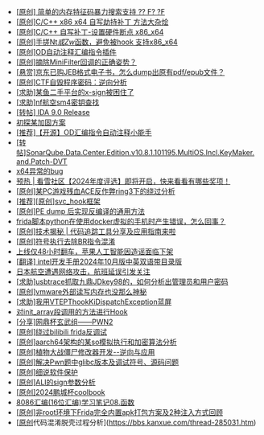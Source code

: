 + [[原创] 简单的内存特征码暴力搜索支持 ?? F? ?F](https://bbs.kanxue.com/thread-284451.htm)
+ [[原创]C/C++ x86 x64 自写劫持补丁 方法大杂烩](https://bbs.kanxue.com/thread-282745.htm)
+ [[原创]C/C++ 自写补丁-设置硬件断点 x86_x64](https://bbs.kanxue.com/thread-283839.htm)
+ [[原创]手搓Nt*或Zw*函数，避免被hook 支持x86_x64](https://bbs.kanxue.com/thread-284264.htm)
+ [[原创]OD自动注释汇编指令插件](https://bbs.kanxue.com/thread-284557.htm)
+ [[原创]摘除MiniFilter回调的正确姿势？](https://bbs.kanxue.com/thread-279798.htm)
+ [[悬赏]京东已购JEB格式电子书，怎么dump出原有pdf/epub文件？](https://bbs.kanxue.com/thread-223695.htm)
+ [[原创]CTF自毁程序密码：逆向分析](https://bbs.kanxue.com/thread-285023.htm)
+ [[求助]某鱼二手平台的x-sign被困住了](https://bbs.kanxue.com/thread-281880.htm)
+ [[求助]nf航空sm4密钥查找](https://bbs.kanxue.com/thread-284167.htm)
+ [[转帖] IDA 9.0 Release](https://bbs.kanxue.com/thread-283917.htm)
+ [初探某加固方案](https://bbs.kanxue.com/thread-282859.htm)
+ [[推荐]【开源】OD汇编指令自动注释小能手](https://bbs.kanxue.com/thread-284663.htm)
+ [[转帖]SonarQube.Data.Center.Edition.v10.8.1.101195.MultiOS.Incl.KeyMaker.and.Patch-DVT](https://bbs.kanxue.com/thread-285024.htm)
+ [x64异常的bug](https://bbs.kanxue.com/thread-285013.htm)
+ [预热 | 看雪社区【2024年度评选】即将开启，快来看看有哪些奖项！](https://bbs.kanxue.com/thread-284945.htm)
+ [[原创]某PC游戏残血ACE反作弊ring3下的绕过分析](https://bbs.kanxue.com/thread-284667.htm)
+ [[推荐][原创]svc_hook框架](https://bbs.kanxue.com/thread-284713.htm)
+ [[原创]PE dump 后实现反编译的通用方法](https://bbs.kanxue.com/thread-284958.htm)
+ [frida脚本python在使用docker虚拟的手机时产生错误，怎么回事？](https://bbs.kanxue.com/thread-285014.htm)
+ [[原创]技术揭秘 | 代码追踪工具分享及应用指南来啦](https://bbs.kanxue.com/thread-285021.htm)
+ [[原创]符号执行去除BR指令混淆](https://bbs.kanxue.com/thread-280737.htm)
+ [上线仅48小时翻车，苹果人工智能因造谣面临下架](https://bbs.kanxue.com/thread-285027.htm)
+ [[翻译] intel开发手册2024年10月版中英双语带目录版](https://bbs.kanxue.com/thread-285029.htm)
+ [日本航空遭遇网络攻击，航班延误引发关注](https://bbs.kanxue.com/thread-285028.htm)
+ [[求助]usbtrace抓取九鼎JDkey98的，如何分析出管理员和用户密码](https://bbs.kanxue.com/thread-285026.htm)
+ [[原创]vmware外部读写内存也没那么神秘](https://bbs.kanxue.com/thread-284956.htm)
+ [[求助]我用VTEPThookKiDispatchException蓝屏](https://bbs.kanxue.com/thread-283387.htm)
+ [对init_array段调用的方法进行Hook](https://bbs.kanxue.com/thread-282657.htm)
+ [[分享]网鼎杯玄武组——PWN2](https://bbs.kanxue.com/thread-284494.htm)
+ [[原创]绕过bilibili frida反调试](https://bbs.kanxue.com/thread-277034.htm)
+ [[原创]aarch64架构的某so模拟执行和加密算法分析](https://bbs.kanxue.com/thread-282627.htm)
+ [[原创]植物大战僵尸修改器开发--逆向与应用](https://bbs.kanxue.com/thread-284929.htm)
+ [[原创]解决Pwn题中glibc版本及调试符号、源码问题](https://bbs.kanxue.com/thread-283194.htm)
+ [[原创]细说软件保护](https://bbs.kanxue.com/thread-284629.htm)
+ [[原创]ALI的sign参数分析](https://bbs.kanxue.com/thread-284292.htm)
+ [[原创]2024鹏城杯coolbook](https://bbs.kanxue.com/thread-284336.htm)
+ [8086汇编(16位汇编)学习笔记08.函数](https://bbs.kanxue.com/thread-285030.htm)
+ [[原创]非root环境下Frida完全内置apk打包方案及2种注入方式回顾](https://bbs.kanxue.com/thread-284482.htm)
+ [[原创](软件名veresiye)代码混淆脱壳过程分析](https://bbs.kanxue.com/thread-285031.htm)
